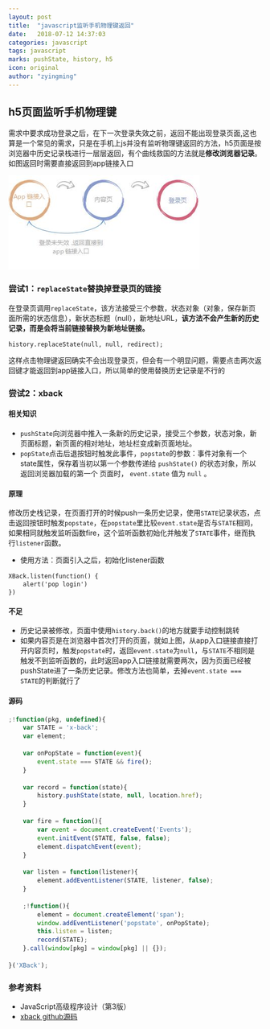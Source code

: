 ```yaml
---
layout: post
title:  "javascript监听手机物理键返回"
date:   2018-07-12 14:37:03
categories: javascript
tags: javascript
marks: pushState, history, h5
icon: original
author: "zyingming"
---
```

## h5页面监听手机物理键
需求中要求成功登录之后，在下一次登录失效之前，返回不能出现登录页面,这也算是一个常见的需求，只是在手机上js并没有监听物理键返回的方法，h5页面是按浏览器中历史记录栈进行一层层返回，有个曲线救国的方法就是**修改浏览器记录**。
如图返回时需要直接返回到app链接入口

![back](/assets/images/pictures/2018-07/back.jpg)

### 尝试1：`replaceState`替换掉登录页的链接
在登录页调用`replaceState`，该方法接受三个参数，状态对象（对象，保存新页面所需的状态信息），新状态标题（null），新地址URL，**该方法不会产生新的历史记录，而是会将当前链接替换为新地址链接。**

```
history.replaceState(null, null, redirect); 
```

这样点击物理键返回确实不会出现登录页，但会有一个明显问题，需要点击两次返回键才能返回到app链接入口，所以简单的使用替换历史记录是不行的

### 尝试2：xback
#### 相关知识
- `pushState`向浏览器中推入一条新的历史记录，接受三个参数，状态对象，新页面标题，新页面的相对地址，地址栏变成新页面地址。
- `popState`点击后退按钮时触发此事件，`popstate`的参数：事件对象有一个state属性，保存着当初以第一个参数传递给 `pushState()` 的状态对象，所以返回浏览器加载的第一个
页面时， `event.state` 值为 `null` 。

#### 原理
修改历史栈记录，在页面打开的时候push一条历史记录，使用`STATE`记录状态，点击返回按钮时触发`popstate`，在`popstate`里比较`event.state`是否与`STATE`相同，如果相同就触发监听函数fire，这个监听函数初始化并触发了`STATE`事件，继而执行`listener`函数。
- 使用方法：页面引入之后，初始化listener函数

```
XBack.listen(function() {
    alert('pop login')
})
```

#### 不足
- 历史记录被修改，页面中使用`history.back()`的地方就要手动控制跳转
- 如果内容页是在浏览器中首次打开的页面，就如上图，从app入口链接直接打开内容页时，触发`popstate`时，返回`event.state`为`null`，与`STATE`不相同是触发不到监听函数的，此时返回app入口链接就需要两次，因为页面已经被pushState进了一条历史记录。修改方法也简单，去掉`event.state === STATE`的判断就行了

#### 源码
```javascript
;!function(pkg, undefined){
    var STATE = 'x-back';
    var element;

    var onPopState = function(event){
        event.state === STATE && fire();
    }

    var record = function(state){
        history.pushState(state, null, location.href);
    }

    var fire = function(){
        var event = document.createEvent('Events');
        event.initEvent(STATE, false, false);
        element.dispatchEvent(event);
    }

    var listen = function(listener){
        element.addEventListener(STATE, listener, false);
    }

    ;!function(){
        element = document.createElement('span');
        window.addEventListener('popstate', onPopState);
        this.listen = listen;
        record(STATE);
    }.call(window[pkg] = window[pkg] || {});

}('XBack');

```



### 参考资料
- JavaScript高级程序设计（第3版）
- [xback github源码](https://github.com/iazrael/xback)